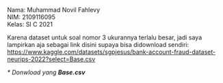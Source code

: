 Nama: Muhammad Novil Fahlevy <br>
NIM: 2109116095 <br>
Kelas: SI C 2021

Karena dataset untuk soal nomor 3 ukurannya terlalu besar, jadi saya lampirkan aja sebagai link disini supaya bisa didownload sendiri:
https://www.kaggle.com/datasets/sgpjesus/bank-account-fraud-dataset-neurips-2022?select=Base.csv

<i>* Donwload yang <b>Base.csv</b></i>
